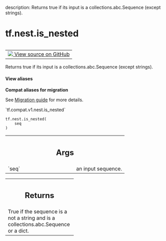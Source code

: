 description: Returns true if its input is a collections.abc.Sequence (except strings).

<div itemscope itemtype="http://developers.google.com/ReferenceObject">
<meta itemprop="name" content="tf.nest.is_nested" />
<meta itemprop="path" content="Stable" />
</div>

# tf.nest.is_nested

<!-- Insert buttons and diff -->

<table class="tfo-notebook-buttons tfo-api nocontent" align="left">
<td>
  <a target="_blank" href="https://github.com/tensorflow/tensorflow/blob/r2.4/tensorflow/python/util/nest.py#L260-L271">
    <img src="https://www.tensorflow.org/images/GitHub-Mark-32px.png" />
    View source on GitHub
  </a>
</td>
</table>



Returns true if its input is a collections.abc.Sequence (except strings).

<section class="expandable">
  <h4 class="showalways">View aliases</h4>
  <p>
<b>Compat aliases for migration</b>
<p>See
<a href="https://www.tensorflow.org/guide/migrate">Migration guide</a> for
more details.</p>
<p>`tf.compat.v1.nest.is_nested`</p>
</p>
</section>

<pre class="devsite-click-to-copy prettyprint lang-py tfo-signature-link">
<code>tf.nest.is_nested(
    seq
)
</code></pre>



<!-- Placeholder for "Used in" -->


<!-- Tabular view -->
 <table class="responsive fixed orange">
<colgroup><col width="214px"><col></colgroup>
<tr><th colspan="2"><h2 class="add-link">Args</h2></th></tr>

<tr>
<td>
`seq`
</td>
<td>
an input sequence.
</td>
</tr>
</table>



<!-- Tabular view -->
 <table class="responsive fixed orange">
<colgroup><col width="214px"><col></colgroup>
<tr><th colspan="2"><h2 class="add-link">Returns</h2></th></tr>
<tr class="alt">
<td colspan="2">
True if the sequence is a not a string and is a collections.abc.Sequence
or a dict.
</td>
</tr>

</table>

